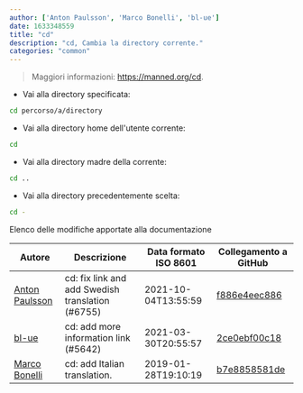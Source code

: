 ```yaml
---
author: ['Anton Paulsson', 'Marco Bonelli', 'bl-ue']
date: 1633348559
title: "cd"
description: "cd, Cambia la directory corrente."
categories: "common"
---
```

> Maggiori informazioni: <https://manned.org/cd>.

- Vai alla directory specificata:

```bash
cd percorso/a/directory
```

- Vai alla directory home dell'utente corrente:

```bash
cd
```

- Vai alla directory madre della corrente:

```bash
cd ..
```

- Vai alla directory precedentemente scelta:

```bash
cd -
```
Elenco delle modifiche apportate alla documentazione


Autore | Descrizione | Data formato ISO 8601 | Collegamento a GitHub
------|-----|-----|-----
[Anton Paulsson](mailto:Anton.Zichi@gmail.com) | cd: fix link and add Swedish translation (#6755) | 2021-10-04T13:55:59 | [f886e4eec886](https://github.com/tldr-pages/tldr/commit/f886e4eec886de4af7978b503ba85d4a40585814)
[bl-ue](mailto:54780737+bl-ue@users.noreply.github.com) | cd: add more information link (#5642) | 2021-03-30T20:55:57 | [2ce0ebf00c18](https://github.com/tldr-pages/tldr/commit/2ce0ebf00c18070cca3f70a710ea991f258970ef)
[Marco Bonelli](mailto:mb5.marcob@gmail.com) | cd: add Italian translation. | 2019-01-28T19:10:19 | [b7e8858581de](https://github.com/tldr-pages/tldr/commit/b7e8858581de684ff43bac8d1ebaf84c3f031760)

